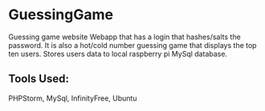 # GuessingGame
Guessing game website
Webapp that has a login that hashes/salts the password. 
It is also a hot/cold number guessing game that displays the top ten users.
Stores users data to local raspberry pi MySql database.
## Tools Used:
PHPStorm, 
MySql, 
InfinityFree,
Ubuntu

